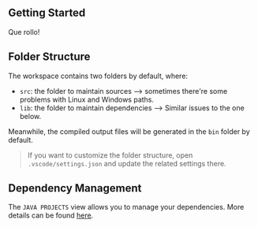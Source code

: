 ## Getting Started

Que rollo!

## Folder Structure

The workspace contains two folders by default, where:

- `src`: the folder to maintain sources --> sometimes there're some problems with Linux and Windows paths.
- `lib`: the folder to maintain dependencies --> Similar issues to the one below.  

Meanwhile, the compiled output files will be generated in the `bin` folder by default.

> If you want to customize the folder structure, open `.vscode/settings.json` and update the related settings there.

## Dependency Management

The `JAVA PROJECTS` view allows you to manage your dependencies. More details can be found [here](https://github.com/microsoft/vscode-java-dependency#manage-dependencies).

